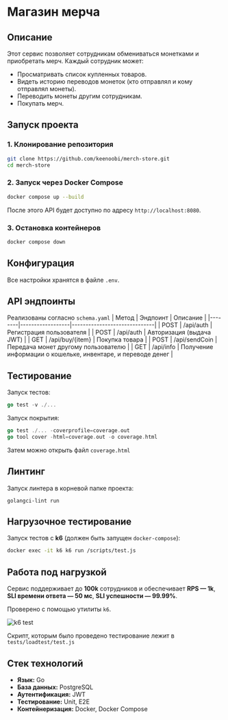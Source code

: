 # Магазин мерча

## Описание
Этот сервис позволяет сотрудникам обмениваться монетками и приобретать мерч. Каждый сотрудник может:
- Просматривать список купленных товаров.
- Видеть историю переводов монеток (кто отправлял и кому отправлял монеты).
- Переводить монеты другим сотрудникам.
- Покупать мерч.

## Запуск проекта

### 1. Клонирование репозитория
```sh
git clone https://github.com/keenoobi/merch-store.git
cd merch-store
```

### 2. Запуск через Docker Compose
```sh
docker compose up --build
```
После этого API будет доступно по адресу `http://localhost:8080`.

### 3. Остановка контейнеров
```sh
docker compose down
```

## Конфигурация
Все настройки хранятся в файле `.env`.

## API эндпоинты
Реализованы согласно `schema.yaml`
| Метод  | Эндпоинт          | Описание                      |
|--------|------------------|------------------------------|
| POST   | /api/auth        | Регистрация пользователя  |
| POST   | /api/auth        | Авторизация (выдача JWT)    |
| GET    | /api/buy/{item}  | Покупка товара              |
| POST   | /api/sendCoin    | Передача монет другому пользователю |
| GET    | /api/info        | Получение информации о кошельке, инвентаре, и переводе денег |

## Тестирование
Запуск тестов:
```go
go test -v ./...
```

Запуск покрытия:
```go
go test ./... -coverprofile=coverage.out  
go tool cover -html=coverage.out -o coverage.html
```
Затем можно открыть файл `coverage.html`

## Линтинг
Запуск линтера в корневой папке проекта:
```
golangci-lint run
```

## Нагрузочное тестирование
Запуск тестов с **k6** (должен быть запущен `docker-compose`):
```sh
docker exec -it k6 k6 run /scripts/test.js
```
## Работа под нагрузкой
Сервис поддерживает до **100k** сотрудников и обеспечивает **RPS — 1k**, **SLI времени ответа — 50 мс**, **SLI успешности — 99.99%**.

Проверено с помощью утилиты `k6`.

![k6 test](misc/k6-stress-test.png)

Скрипт, которым было проведено тестирование лежит в `tests/loadtest/test.js`

## Стек технологий
- **Язык:** Go
- **База данных:** PostgreSQL
- **Аутентификация:** JWT
- **Тестирование:** Unit, E2E
- **Контейнеризация:** Docker, Docker Compose
